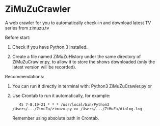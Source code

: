 # ZiMuZuCrawler
A web crawler for you to automatically check-in and download latest TV series from zimuzu.tv

Before start:

1. Check if you have Python 3 installed. 

2. Create a file named ZiMuZuHistory under the same directory of ZiMuZuCrawler.py, to allow it to store the shows downloaded (only the latest version will be recorded).

Recommendations:
1. You can run it directly in terminal with: Python3 ZiMuZuCrawler.py or

2. Use Crontab to run it automatically, for example:

		  45 7-8,19-21 * * * /usr/local/bin/Python3 /Users/.../ZimuZu/zimuzu.py >> /Users/.../ZiMuZu/dialog.log

	Remember using absolute path in Crontab.

